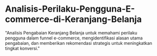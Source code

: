 # Analisis-Perilaku-Pengguna-E-commerce-di-Keranjang-Belanja
"Analisis Pengabaian Keranjang Belanja untuk memahami perilaku pengguna dalam funnel e-commerce, mengidentifikasi alasan utama pengabaian, dan memberikan rekomendasi strategis untuk meningkatkan tingkat konversi."
